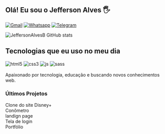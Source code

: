 ## Olá! Eu sou o Jefferson Alves 🖐️

[![Gmail](https://img.shields.io/badge/Gmail-D14836?style=for-the-badge&logo=gmail&logoColor=white)](mailto:alvesjefferson128@gmail.com)
[![Whatsapp](https://img.shields.io/badge/WhatsApp-25D366?style=for-the-badge&logo=whatsapp&logoColor=white
)](https://wa.link/i7ifcd)
[![Telegram](https://img.shields.io/badge/Telegram-2CA5E0?style=for-the-badge&logo=telegram&logoColor=white)]()


![JeffersonAlvesB GitHub stats](https://github-readme-stats.vercel.app/api?username=JeffersonAlvesB&show_icons=true&theme=blue_navy)


## Tecnologias que eu uso no meu dia

<div style="display: inline_block">
  <img align="center" alt="html5" src="https://img.shields.io/badge/HTML5-E34F26?style=for-the-badge&logo=html5&logoColor=white" />
  <img align="center" alt="css3" src="https://img.shields.io/badge/CSS3-1572B6?style=for-the-badge&logo=css3&logoColor=white" />
  <img align="center" alt="js" src="https://img.shields.io/badge/JavaScript-F7DF1E?style=for-the-badge&logo=javascript&logoColor=black" />
  <img align="center" alt="sass" src="https://img.shields.io/badge/Sass-CC6699?style=for-the-badge&logo=sass&logoColor=white" />
  <br><br>
Apaixonado por tecnologia, educação e buscando novos conhecimentos web.

### Últimos Projetos

Clone do site Disney+ <br>
Conômetro <br>
landign page <br>
Tela de login <br>
Portfólio



